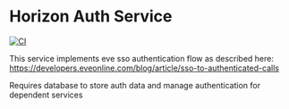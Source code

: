 # Horizon Auth Service
[![CI](https://github.com/horizon-eve/auth/actions/workflows/doks.yml/badge.svg?branch=master)](https://github.com/horizon-eve/auth/actions/workflows/doks.yml)

This service implements eve sso authentication flow as described here: https://developers.eveonline.com/blog/article/sso-to-authenticated-calls

Requires database to store auth data and manage authentication for dependent services

